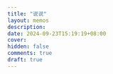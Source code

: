 ```yaml
---
title: "说说"
layout: memos
description: 
date: 2024-09-23T15:19:19+08:00
cover: 
hidden: false
comments: true
draft: true
---
```


